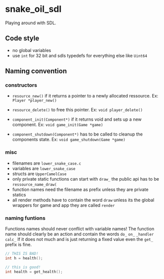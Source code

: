 # snake_oil_sdl

Playing around with SDL.

## Code style

- no global variables
- use ``int`` for 32 bit and sdls typedefs for everything else like ``Uint64``

## Naming convention

### constructors

- `resource_new()` if it returns a pointer to a newly allocated ressource. Ex: ``Player *player_new()``
- `resource_delete()` to free this pointer. Ex: ``void player_delete()``

- `component_init(Component*)` if it returns void and sets up a new component. Ex: ``void game_init(Game *game)``
- `component_shutdown(Component*)` has to be called to cleanup the components state. Ex: ``void game_shutdown(Game *game)``

### misc

- filenames are ``lower_snake_case.c``
- variables are ``lower_snake_case``
- structs are ``UpperCamelCase``
- only private static functions can start with ``draw_`` the public api has to be ``ressource_name_draw(``
- function names need the filename as prefix unless they are private statics
- all render methods have to contain the word ``draw`` unless its the global wrappers for game and app they are called ``render``

### naming funtions

Functions names should never conflict with variable names!
The function name should clearly be an action and contain the words ``do_`` ``on_`` ``_handler`` ``calc_``
If it does not much and is just returning a fixed value even the ``get_`` prefix is fine.

```c
// THIS IS BAD!
int h = health();

// this is good!
int health = get_health();
```

